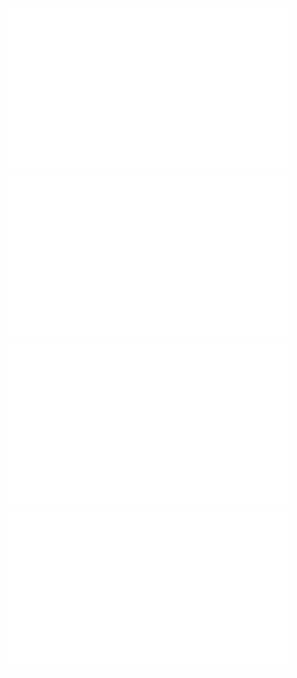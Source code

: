 ![](https://raw.githubusercontent.com/LanLP0/github-stats/master/generated/overview.svg#gh-dark-mode-only)
![](https://raw.githubusercontent.com/LanLP0/github-stats/master/generated/overview.svg#gh-light-mode-only)
![](https://raw.githubusercontent.com/LanLP0/github-stats/master/generated/languages.svg#gh-dark-mode-only)
![](https://raw.githubusercontent.com/LanLP0/github-stats/master/generated/languages.svg#gh-light-mode-only)
